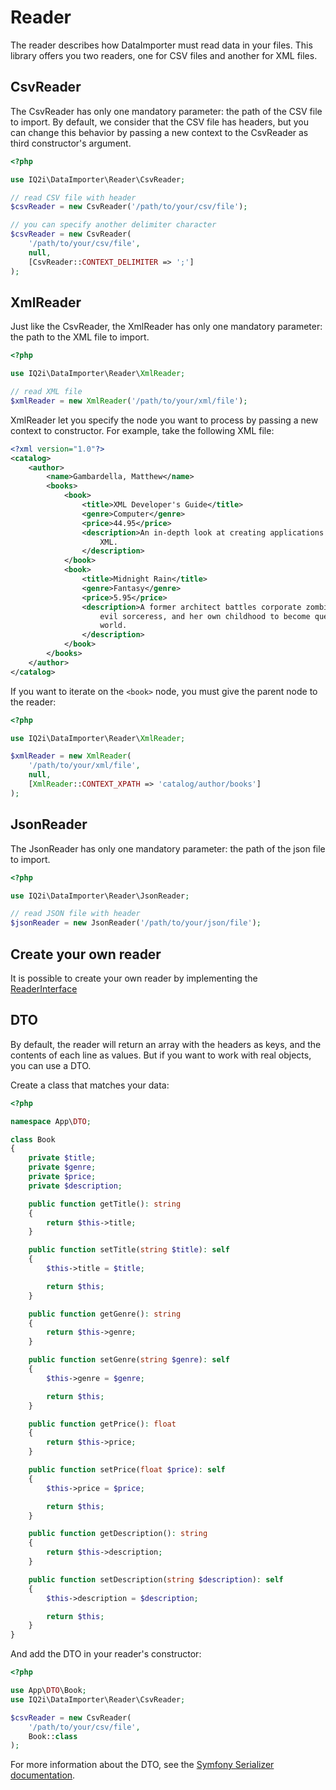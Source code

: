 # Reader

The reader describes how DataImporter must read data in your files. This library
offers you two readers, one for CSV files and another for XML files.

## CsvReader

The CsvReader has only one mandatory parameter: the path of the CSV file to
import. By default, we consider that the CSV file has headers, but you can
change this behavior by passing a new context to the CsvReader as third
constructor's argument.

```php
<?php

use IQ2i\DataImporter\Reader\CsvReader;

// read CSV file with header
$csvReader = new CsvReader('/path/to/your/csv/file');

// you can specify another delimiter character
$csvReader = new CsvReader(
    '/path/to/your/csv/file',
    null,
    [CsvReader::CONTEXT_DELIMITER => ';']
);
```

## XmlReader

Just like the CsvReader, the XmlReader has only one mandatory parameter: the
path to the XML file to import.

```php
<?php

use IQ2i\DataImporter\Reader\XmlReader;

// read XML file
$xmlReader = new XmlReader('/path/to/your/xml/file');
```

XmlReader let you specify the node you want to process by passing a new context
to constructor. For example, take the following XML file:

```xml
<?xml version="1.0"?>
<catalog>
    <author>
        <name>Gambardella, Matthew</name>
        <books>
            <book>
                <title>XML Developer's Guide</title>
                <genre>Computer</genre>
                <price>44.95</price>
                <description>An in-depth look at creating applications with
                    XML.
                </description>
            </book>
            <book>
                <title>Midnight Rain</title>
                <genre>Fantasy</genre>
                <price>5.95</price>
                <description>A former architect battles corporate zombies, an
                    evil sorceress, and her own childhood to become queen of the
                    world.
                </description>
            </book>
        </books>
    </author>
</catalog>
```

If you want to iterate on the `<book>` node, you must give the parent node to
the reader:

```php
<?php

use IQ2i\DataImporter\Reader\XmlReader;

$xmlReader = new XmlReader(
    '/path/to/your/xml/file',
    null,
    [XmlReader::CONTEXT_XPATH => 'catalog/author/books']
);
```

## JsonReader

The JsonReader has only one mandatory parameter: the path of the json file to
import.

```php
<?php

use IQ2i\DataImporter\Reader\JsonReader;

// read JSON file with header
$jsonReader = new JsonReader('/path/to/your/json/file');
```

## Create your own reader

It is possible to create your own reader by implementing
the [ReaderInterface](/src/Reader/ReaderInterface.php)

## DTO

By default, the reader will return an array with the headers as keys, and the
contents of each line as values. But if you want to work with real objects, you
can use a DTO.

Create a class that matches your data:

```php
<?php

namespace App\DTO;

class Book
{
    private $title;
    private $genre;
    private $price;
    private $description;

    public function getTitle(): string
    {
        return $this->title;
    }

    public function setTitle(string $title): self
    {
        $this->title = $title;

        return $this;
    }

    public function getGenre(): string
    {
        return $this->genre;
    }

    public function setGenre(string $genre): self
    {
        $this->genre = $genre;

        return $this;
    }

    public function getPrice(): float
    {
        return $this->price;
    }

    public function setPrice(float $price): self
    {
        $this->price = $price;

        return $this;
    }

    public function getDescription(): string
    {
        return $this->description;
    }

    public function setDescription(string $description): self
    {
        $this->description = $description;

        return $this;
    }
}
```

And add the DTO in your reader's constructor:

```php
<?php

use App\DTO\Book;
use IQ2i\DataImporter\Reader\CsvReader;

$csvReader = new CsvReader(
    '/path/to/your/csv/file',
    Book::class
);
```

For more information about the DTO, see
the [Symfony Serializer documentation](https://symfony.com/doc/current/components/serializer.html).
